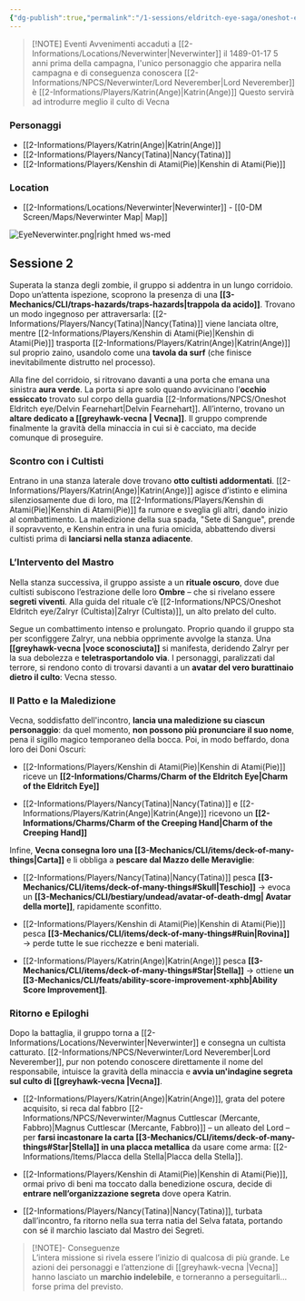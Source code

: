 ```yaml
---
{"dg-publish":true,"permalink":"/1-sessions/eldritch-eye-saga/oneshot-eldritch-eye-2/","noteIcon":""}
---
```



> [!NOTE] Eventi
> Avvenimenti accaduti a [[2-Informations/Locations/Neverwinter\|Neverwinter]] il 1489-01-17
> 5 anni prima della campagna, l'unico personaggio che apparira nella campagna e di conseguenza conoscera [[2-Informations/NPCS/Neverwinter/Lord Neverember\|Lord Neverember]] è [[2-Informations/Players/Katrin(Ange)\|Katrin(Ange)]]
> Questo servirà ad introdurre meglio il culto di Vecna

### Personaggi
- [[2-Informations/Players/Katrin(Ange)\|Katrin(Ange)]]
- [[2-Informations/Players/Nancy(Tatina)\|Nancy(Tatina)]]
- [[2-Informations/Players/Kenshin di Atami(Pie)\|Kenshin di Atami(Pie)]]

### Location
- [[2-Informations/Locations/Neverwinter\|Neverwinter]] - [[0-DM Screen/Maps/Neverwinter Map\| Map]]

![EyeNeverwinter.png|right hmed ws-med](/img/user/Assets/EyeNeverwinter.png)
## Sessione 2

Superata la stanza degli zombie, il gruppo si addentra in un lungo corridoio. Dopo un’attenta ispezione, scoprono la presenza di una **[[3-Mechanics/CLI/traps-hazards/traps-hazards\|trappola da acido]]**. Trovano un modo ingegnoso per attraversarla: [[2-Informations/Players/Nancy(Tatina)\|Nancy(Tatina)]] viene lanciata oltre, mentre [[2-Informations/Players/Kenshin di Atami(Pie)\|Kenshin di Atami(Pie)]] trasporta [[2-Informations/Players/Katrin(Ange)\|Katrin(Ange)]] sul proprio zaino, usandolo come una **tavola da surf** (che finisce inevitabilmente distrutto nel processo).

Alla fine del corridoio, si ritrovano davanti a una porta che emana una sinistra **aura verde**. La porta si apre solo quando avvicinano l’**occhio essiccato** trovato sul corpo della guardia [[2-Informations/NPCS/Oneshot Eldritch eye/Delvin Fearnehart\|Delvin Fearnehart]]. All’interno, trovano un **altare dedicato a  [[greyhawk-vecna \| Vecna]]**. Il gruppo comprende finalmente la gravità della minaccia in cui si è cacciato, ma decide comunque di proseguire.

### Scontro con i Cultisti

Entrano in una stanza laterale dove trovano **otto cultisti addormentati**. [[2-Informations/Players/Katrin(Ange)\|Katrin(Ange)]] agisce d’istinto e elimina silenziosamente due di loro, ma [[2-Informations/Players/Kenshin di Atami(Pie)\|Kenshin di Atami(Pie)]] fa rumore e sveglia gli altri, dando inizio al combattimento. La maledizione della sua spada, "Sete di Sangue", prende il sopravvento, e Kenshin entra in una furia omicida, abbattendo diversi cultisti prima di **lanciarsi nella stanza adiacente**.

### L’Intervento del Mastro

Nella stanza successiva, il gruppo assiste a un **rituale oscuro**, dove due cultisti subiscono l’estrazione delle loro **Ombre** – che si rivelano essere **segreti viventi**. Alla guida del rituale c’è [[2-Informations/NPCS/Oneshot Eldritch eye/Zalryr (Cultista)\|Zalryr (Cultista)]], un alto prelato del culto.

Segue un combattimento intenso e prolungato. Proprio quando il gruppo sta per sconfiggere Zalryr, una nebbia opprimente avvolge la stanza. Una **[[greyhawk-vecna \|voce sconosciuta]]** si manifesta, deridendo Zalryr per la sua debolezza e **teletrasportandolo via**. I personaggi, paralizzati dal terrore, si rendono conto di trovarsi davanti a un **avatar del vero burattinaio dietro il culto**: Vecna stesso.

### Il Patto e la Maledizione

Vecna, soddisfatto dell'incontro, **lancia una maledizione su ciascun personaggio**: da quel momento, **non possono più pronunciare il suo nome**, pena il sigillo magico temporaneo della bocca. Poi, in modo beffardo, dona loro dei Doni Oscuri:

- [[2-Informations/Players/Kenshin di Atami(Pie)\|Kenshin di Atami(Pie)]] riceve un  **[[2-Informations/Charms/Charm of the Eldritch Eye\|Charm of the Eldritch Eye]]**
    
- [[2-Informations/Players/Nancy(Tatina)\|Nancy(Tatina)]] e [[2-Informations/Players/Katrin(Ange)\|Katrin(Ange)]] ricevono un **[[2-Informations/Charms/Charm of the Creeping Hand\|Charm of the Creeping Hand]]**
    

Infine, **Vecna consegna loro una [[3-Mechanics/CLI/items/deck-of-many-things\|Carta]]** e li obbliga a **pescare dal Mazzo delle Meraviglie**:

- [[2-Informations/Players/Nancy(Tatina)\|Nancy(Tatina)]] pesca **[[3-Mechanics/CLI/items/deck-of-many-things#Skull\|Teschio]]** → evoca un **[[3-Mechanics/CLI/bestiary/undead/avatar-of-death-dmg\| Avatar della morte]]**, rapidamente sconfitto.
    
- [[2-Informations/Players/Kenshin di Atami(Pie)\|Kenshin di Atami(Pie)]] pesca **[[3-Mechanics/CLI/items/deck-of-many-things#Ruin\|Rovina]]** → perde tutte le sue ricchezze e beni materiali.
    
- [[2-Informations/Players/Katrin(Ange)\|Katrin(Ange)]] pesca **[[3-Mechanics/CLI/items/deck-of-many-things#Star\|Stella]]** → ottiene **un [[3-Mechanics/CLI/feats/ability-score-improvement-xphb\|Ability Score Improvement]]**.
    

### Ritorno e Epiloghi

Dopo la battaglia, il gruppo torna a [[2-Informations/Locations/Neverwinter\|Neverwinter]] e consegna un cultista catturato. [[2-Informations/NPCS/Neverwinter/Lord Neverember\|Lord Neverember]], pur non potendo conoscere direttamente il nome del responsabile, intuisce la gravità della minaccia e **avvia un'indagine segreta sul culto di [[greyhawk-vecna  \|Vecna]]**.

- [[2-Informations/Players/Katrin(Ange)\|Katrin(Ange)]], grata del potere acquisito, si reca dal fabbro [[2-Informations/NPCS/Neverwinter/Magnus Cuttlescar (Mercante, Fabbro)\|Magnus Cuttlescar (Mercante, Fabbro)]] – un alleato del Lord – per **farsi incastonare la carta [[3-Mechanics/CLI/items/deck-of-many-things#Star\|Stella]] in una placca metallica** da usare come arma: [[2-Informations/Items/Placca della Stella\|Placca della Stella]].
    
- [[2-Informations/Players/Kenshin di Atami(Pie)\|Kenshin di Atami(Pie)]], ormai privo di beni ma toccato dalla benedizione oscura, decide di **entrare nell’organizzazione segreta** dove opera Katrin.
    
- [[2-Informations/Players/Nancy(Tatina)\|Nancy(Tatina)]], turbata dall’incontro, fa ritorno nella sua terra natia del Selva fatata, portando con sé il marchio lasciato dal Mastro dei Segreti.
    

> [!NOTE]- Conseguenze  
> L’intera missione si rivela essere l’inizio di qualcosa di più grande. Le azioni dei personaggi e l’attenzione di [[greyhawk-vecna \|Vecna]] hanno lasciato un **marchio indelebile**, e torneranno a perseguitarli… forse prima del previsto.